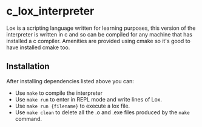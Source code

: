 # c_lox_interpreter

Lox is a scripting language written for learning purposes, this version of the interpreter is written in c and so can be compiled for any machine that has installed a c compiler.
Amenities are provided using cmake so it's good to have installed cmake too.

## Installation

After installing dependencies listed above you can:

- Use `make` to compile the interpreter
- Use `make run` to enter in REPL mode and write lines of Lox.
- Use `make run {filename}` to execute a lox file.
- Use `make clean` to delete all the .o and .exe files produced by the `make` command.
